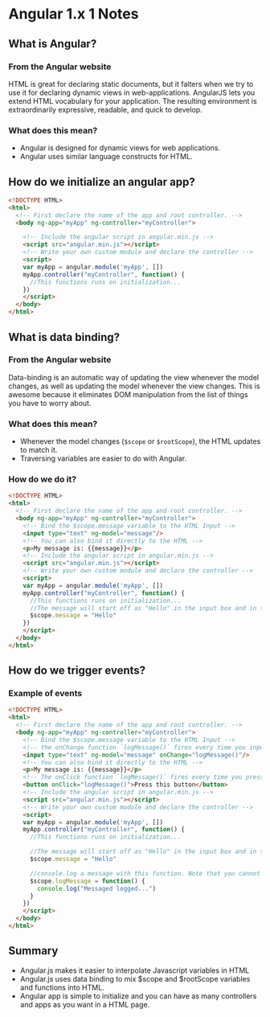 # Angular 1.x 1 Notes

## What is Angular?

### From the Angular website

HTML is great for declaring static documents, but it falters when we try to use it for declaring dynamic views in web-applications. AngularJS lets you extend HTML vocabulary for your application. The resulting environment is extraordinarily expressive, readable, and quick to develop.

### What does this mean?

- Angular is designed for dynamic views for web applications.
- Angular uses similar language constructs for HTML.


## How do we initialize an angular app?

```html
<!DOCTYPE HTML>
<html>
  <!-- First declare the name of the app and root controller. -->
  <body ng-app="myApp" ng-controller="myController">

    <!-- Include the angular script in angular.min.js -->
    <script src="angular.min.js"></script>
    <!-- Write your own custom module and declare the controller -->
    <script>
    var myApp = angular.module('myApp', [])
    myApp.controller("myController", function() {
      //This functions runs on initialization...
    })
    </script>
  </body>
</html>
```

## What is data binding?

### From the Angular website

Data-binding is an automatic way of updating the view whenever the model changes, as well as updating the model whenever the view changes. This is awesome because it eliminates DOM manipulation from the list of things you have to worry about.

### What does this mean?

- Whenever the model changes (`$scope` or `$rootScope`), the HTML updates to match it.
- Traversing variables are easier to do with Angular.

### How do we do it?

```html
<!DOCTYPE HTML>
<html>
  <!-- First declare the name of the app and root controller. -->
  <body ng-app="myApp" ng-controller="myController">
    <!-- Bind the $scope.message variable to the HTML Input -->
    <input type="text" ng-model="message"/>
    <!-- You can also bind it directly to the HTML -->
    <p>My message is: {{message}}</p>
    <!-- Include the angular script in angular.min.js -->
    <script src="angular.min.js"></script>
    <!-- Write your own custom module and declare the controller -->
    <script>
    var myApp = angular.module('myApp', [])
    myApp.controller("myController", function() {
      //This functions runs on initialization...
      //The message will start off as "Hello" in the input box and in the paragraph tag.
      $scope.message = "Hello"
    })
    </script>
  </body>
</html>
```

## How do we trigger events?

### Example of events

```html
<!DOCTYPE HTML>
<html>
  <!-- First declare the name of the app and root controller. -->
  <body ng-app="myApp" ng-controller="myController">
    <!-- Bind the $scope.message variable to the HTML Input -->
    <!-- the onChange function `logMessage()` fires every time you input text into the input. -->
    <input type="text" ng-model="message" onChange="logMessage()"/>
    <!-- You can also bind it directly to the HTML -->
    <p>My message is: {{message}}</p>
    <!-- The onClick function `logMessage()` fires every time you press the button. -->
    <button onClick="logMessage()">Press this button</button>
    <!-- Include the angular script in angular.min.js -->
    <script src="angular.min.js"></script>
    <!-- Write your own custom module and declare the controller -->
    <script>
    var myApp = angular.module('myApp', [])
    myApp.controller("myController", function() {
      //This functions runs on initialization...

      //The message will start off as "Hello" in the input box and in the paragraph tag.
      $scope.message = "Hello"

      //console.log a message with this function. Note that you cannot use regular function on `onChange` and `onClick` events.
      $scope.logMessage = function() {
        console.log("Messaged logged...")
      }
    })
    </script>
  </body>
</html>
```

## Summary

- Angular.js makes it easier to interpolate Javascript variables in HTML
- Angular.js uses data binding to mix $scope and $rootScope variables and functions into HTML.
- Angular app is simple to initialize and you can have as many controllers and apps as you want in a HTML page.
